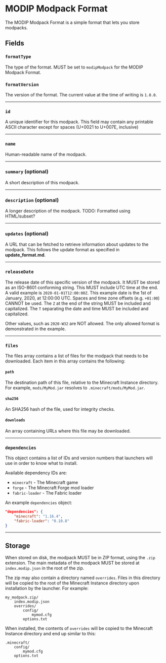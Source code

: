 # MODIP Modpack Format

The MODIP Modpack Format is a simple format that lets you store modpacks.

## Fields

### `formatType`
The type of the format. MUST be set to `modipModpack` for the MODIP Modpack Format.

### `formatVersion`
The version of the format. The current value at the time of writing is `1.0.0`.

---

### `id`
A unique identifier for this modpack. This field may contain any printable ASCII character except for spaces (U+0021 to U+007E, inclusive)

---

### `name`
Human-readable name of the modpack.

---

### `summary` (optional)
A short description of this modpack.

---

### `description` (optional)
A longer description of the modpack. TODO: Formatted using HTML/subset?

---

### `updates` (optional)
A URL that can be fetched to retrieve information about updates to the modpack. This follows the update format as specified in **update_format.md**.

---

### `releaseDate`
The release date of this specific version of the modpack. It MUST be stored as an ISO-8601 conforming string. This MUST include UTC time at the end. A valid example is `2020-01-01T12:00:00Z`. This example date is the 1st of January, 2020, at 12:00:00 UTC. Spaces and time zone offsets (e.g. `+01:00`) CANNOT be used. The `Z` at the end of the string MUST be included and capitalized. The `T` separating the date and time MUST be included and capitalized.

Other values, such as `2020-W32` are NOT allowed. The only allowed format is demonstrated in the example.

---

### `files`
The files array contains a list of files for the modpack that needs to be downloaded. Each item in this array contains the following:

#### `path`
The destination path of this file, relative to the Minecraft Instance directory. For example, `mods/MyMod.jar` resolves to `.minecraft/mods/MyMod.jar`.

#### `sha256`
An SHA256 hash of the file, used for integrity checks.

#### `downloads`
An array containing URLs where this file may be downloaded.

---

### `dependencies`
This object contains a list of IDs and version numbers that launchers will use in order to know what to install.

Available dependency IDs are:
- `minecraft` - The Minecraft game
- `forge` - The Minecraft Forge mod loader
- `fabric-loader` - The Fabric loader

An example `dependencies` object:
```json
"dependencies": {
    "minecraft": "1.16.4",
    "fabric-loader": "0.10.8"
}
```

---

## Storage
When stored on disk, the modpack MUST be in ZIP format, using the `.zip` extension. The main metadata of the modpack MUST be stored at `index.modip.json` in the root of the zip.

The zip may also contain a directory named `overrides`. Files in this directory will be copied to the root of the Minecraft Instance directory upon installation by the launcher. For example:
```
my_modpack.zip/
    index.modip.json
    overrides/
        config/
            mymod.cfg
        options.txt
```
When installed, the contents of `overrides` will be copied to the Minecraft Instance directory and end up similar to this:
```
.minecraft/
    config/
        mymod.cfg
    options.txt
```